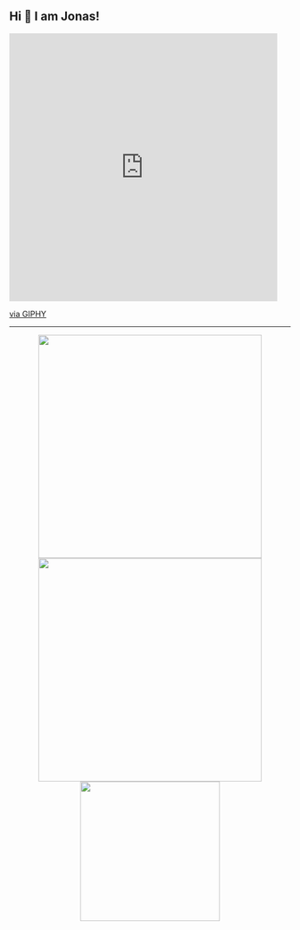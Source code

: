 ## Hi 👋 I am Jonas! 

<iframe src="https://giphy.com/embed/l0MYII7vx3jZTG3Oo" width="480" height="480" frameBorder="0" class="giphy-embed" allowFullScreen></iframe><p><a href="https://giphy.com/gifs/computer-plants-desk-l0MYII7vx3jZTG3Oo">via GIPHY</a></p>


---
<p align = "center">
  <img src = "https://github-readme-stats.vercel.app/api?username=jonasnico&show_icons=true&theme=dark&hide_border=true" width = 400>
  <img src = "https://github-readme-streak-stats.herokuapp.com?user=jonasnico&theme=dark&hide_border=true" width = 400>
  <img src = "https://github-readme-stats.vercel.app/api/top-langs/?username=jonasnico&theme=dark&hide_border=true" width = 250>
</p>




